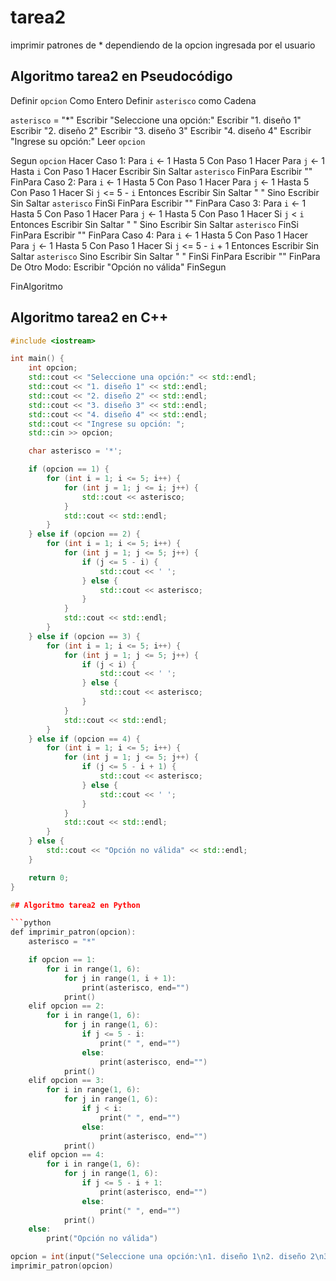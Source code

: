# tarea2
imprimir patrones de * dependiendo de la opcion ingresada por el usuario

## Algoritmo tarea2 en Pseudocódigo

Definir `opcion` Como Entero
Definir `asterisco` como Cadena

`asterisco` = "*"
Escribir "Seleccione una opción:"
Escribir "1. diseño 1"
Escribir "2. diseño 2"
Escribir "3. diseño 3"
Escribir "4. diseño 4"
Escribir "Ingrese su opción:"
Leer `opcion`

Segun `opcion` Hacer
    Caso 1:
        Para `i` <- 1 Hasta 5 Con Paso 1 Hacer
            Para `j` <- 1 Hasta `i` Con Paso 1 Hacer
                Escribir Sin Saltar `asterisco`
            FinPara
            Escribir ""
        FinPara
    Caso 2:
        Para `i` <- 1 Hasta 5 Con Paso 1 Hacer
            Para `j` <- 1 Hasta 5 Con Paso 1 Hacer
                Si `j` <= 5 - `i` Entonces
                    Escribir Sin Saltar " "
                Sino
                    Escribir Sin Saltar `asterisco`
                FinSi
            FinPara
            Escribir ""
        FinPara
    Caso 3:
        Para `i` <- 1 Hasta 5 Con Paso 1 Hacer
            Para `j` <- 1 Hasta 5 Con Paso 1 Hacer
                Si `j` < `i` Entonces
                    Escribir Sin Saltar " "
                Sino
                    Escribir Sin Saltar `asterisco`
                FinSi
            FinPara
            Escribir ""
        FinPara
    Caso 4:
        Para `i` <- 1 Hasta 5 Con Paso 1 Hacer
            Para `j` <- 1 Hasta 5 Con Paso 1 Hacer
                Si `j` <= 5 - `i` + 1 Entonces
                    Escribir Sin Saltar `asterisco`
                Sino
                    Escribir Sin Saltar " "
                FinSi
            FinPara
            Escribir ""
        FinPara
    De Otro Modo:
        Escribir "Opción no válida"
FinSegun

FinAlgoritmo

## Algoritmo tarea2 en C++

```cpp
#include <iostream>

int main() {
    int opcion;
    std::cout << "Seleccione una opción:" << std::endl;
    std::cout << "1. diseño 1" << std::endl;
    std::cout << "2. diseño 2" << std::endl;
    std::cout << "3. diseño 3" << std::endl;
    std::cout << "4. diseño 4" << std::endl;
    std::cout << "Ingrese su opción: ";
    std::cin >> opcion;

    char asterisco = '*';

    if (opcion == 1) {
        for (int i = 1; i <= 5; i++) {
            for (int j = 1; j <= i; j++) {
                std::cout << asterisco;
            }
            std::cout << std::endl;
        }
    } else if (opcion == 2) {
        for (int i = 1; i <= 5; i++) {
            for (int j = 1; j <= 5; j++) {
                if (j <= 5 - i) {
                    std::cout << ' ';
                } else {
                    std::cout << asterisco;
                }
            }
            std::cout << std::endl;
        }
    } else if (opcion == 3) {
        for (int i = 1; i <= 5; i++) {
            for (int j = 1; j <= 5; j++) {
                if (j < i) {
                    std::cout << ' ';
                } else {
                    std::cout << asterisco;
                }
            }
            std::cout << std::endl;
        }
    } else if (opcion == 4) {
        for (int i = 1; i <= 5; i++) {
            for (int j = 1; j <= 5; j++) {
                if (j <= 5 - i + 1) {
                    std::cout << asterisco;
                } else {
                    std::cout << ' ';
                }
            }
            std::cout << std::endl;
        }
    } else {
        std::cout << "Opción no válida" << std::endl;
    }

    return 0;
}

## Algoritmo tarea2 en Python

```python
def imprimir_patron(opcion):
    asterisco = "*"

    if opcion == 1:
        for i in range(1, 6):
            for j in range(1, i + 1):
                print(asterisco, end="")
            print()
    elif opcion == 2:
        for i in range(1, 6):
            for j in range(1, 6):
                if j <= 5 - i:
                    print(" ", end="")
                else:
                    print(asterisco, end="")
            print()
    elif opcion == 3:
        for i in range(1, 6):
            for j in range(1, 6):
                if j < i:
                    print(" ", end="")
                else:
                    print(asterisco, end="")
            print()
    elif opcion == 4:
        for i in range(1, 6):
            for j in range(1, 6):
                if j <= 5 - i + 1:
                    print(asterisco, end="")
                else:
                    print(" ", end="")
            print()
    else:
        print("Opción no válida")

opcion = int(input("Seleccione una opción:\n1. diseño 1\n2. diseño 2\n3. diseño 3\n4. diseño 4\nIngrese su opción: "))
imprimir_patron(opcion)

